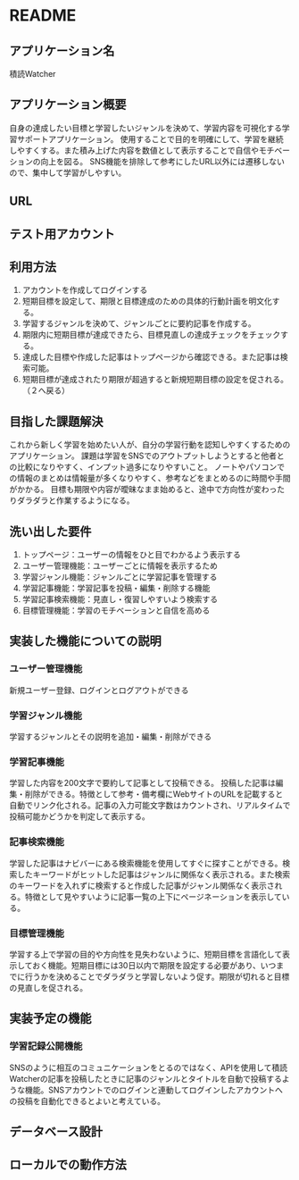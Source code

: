 # README

## アプリケーション名
積読Watcher

## アプリケーション概要
自身の達成したい目標と学習したいジャンルを決めて、学習内容を可視化する学習サポートアプリケーション。
使用することで目的を明確にして、学習を継続しやすくする。また積み上げた内容を数値として表示することで自信やモチベーションの向上を図る。
SNS機能を排除して参考にしたURL以外には遷移しないので、集中して学習がしやすい。

## URL


## テスト用アカウント


## 利用方法
1. アカウントを作成してログインする
2. 短期目標を設定して、期限と目標達成のための具体的行動計画を明文化する。
3. 学習するジャンルを決めて、ジャンルごとに要約記事を作成する。
4. 期限内に短期目標が達成できたら、目標見直しの達成チェックをチェックする。
5. 達成した目標や作成した記事はトップページから確認できる。また記事は検索可能。
6. 短期目標が達成されたり期限が超過すると新規短期目標の設定を促される。（２へ戻る）

## 目指した課題解決
これから新しく学習を始めたい人が、自分の学習行動を認知しやすくするためのアプリケーション。
課題は学習をSNSでのアウトプットしようとすると他者との比較になりやすく、インプット過多になりやすいこと。
ノートやパソコンでの情報のまとめは情報量が多くなりやすく、参考などをまとめるのに時間や手間がかかる。
目標も期限や内容が曖昧なまま始めると、途中で方向性が変わったりダラダラと作業するようになる。

## 洗い出した要件
1. トップページ：ユーザーの情報をひと目でわかるよう表示する
2. ユーザー管理機能：ユーザーごとに情報を表示するため
3. 学習ジャンル機能：ジャンルごとに学習記事を管理する
4. 学習記事機能：学習記事を投稿・編集・削除する機能
5. 学習記事検索機能：見直し・復習しやすいよう検索する
6. 目標管理機能：学習のモチベーションと自信を高める

## 実装した機能についての説明
### ユーザー管理機能
新規ユーザー登録、ログインとログアウトができる
### 学習ジャンル機能
学習するジャンルとその説明を追加・編集・削除ができる
### 学習記事機能
学習した内容を200文字で要約して記事として投稿できる。
投稿した記事は編集・削除ができる。特徴として参考・備考欄にWebサイトのURLを記載すると自動でリンク化される。記事の入力可能文字数はカウントされ、リアルタイムで投稿可能かどうかを判定して表示する。
### 記事検索機能
学習した記事はナビバーにある検索機能を使用してすぐに探すことができる。検索したキーワードがヒットした記事はジャンルに関係なく表示される。また検索のキーワードを入れずに検索すると作成した記事がジャンル関係なく表示される。特徴として見やすいように記事一覧の上下にページネーションを表示している。
### 目標管理機能
学習する上で学習の目的や方向性を見失わないように、短期目標を言語化して表示しておく機能。短期目標には30日以内で期限を設定する必要があり、いつまでに行うかを決めることでダラダラと学習しないよう促す。期限が切れると目標の見直しを促される。


## 実装予定の機能
### 学習記録公開機能
SNSのように相互のコミュニケーションをとるのではなく、APIを使用して積読Watcherの記事を投稿したときに記事のジャンルとタイトルを自動で投稿するような機能。SNSアカウントでのログインと連動してログインしたアカウントへの投稿を自動化できるとよいと考えている。


## データベース設計


## ローカルでの動作方法



